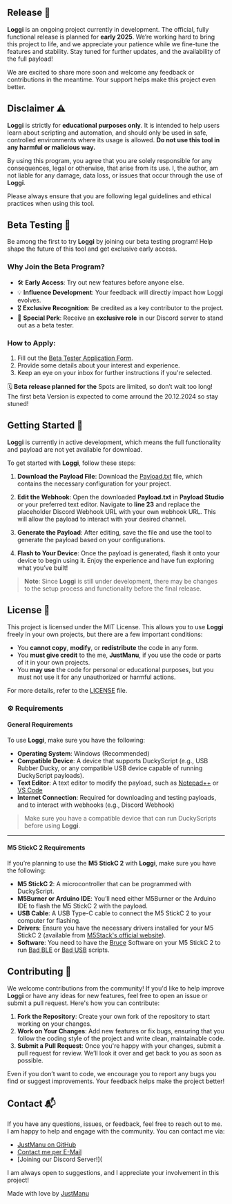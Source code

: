 ## Release 📅

**Loggi** is an ongoing project currently in development. The official, fully functional release is planned for **early 2025**. We’re working hard to bring this project to life, and we appreciate your patience while we fine-tune the features and stability. Stay tuned for further updates, and the availability of the full payload!

We are excited to share more soon and welcome any feedback or contributions in the meantime. Your support helps make this project even better.

## Disclaimer ⚠️

**Loggi** is strictly for **educational purposes only**. It is intended to help users learn about scripting and automation, and should only be used in safe, controlled environments where its usage is allowed. **Do not use this tool in any harmful or malicious way.**

By using this program, you agree that you are solely responsible for any consequences, legal or otherwise, that arise from its use. I, the author, am not liable for any damage, data loss, or issues that occur through the use of **Loggi**.

Please always ensure that you are following legal guidelines and ethical practices when using this tool.

## Beta Testing 🚀      

Be among the first to try **Loggi** by joining our beta testing program! Help shape the future of this tool and get exclusive early access.  

### Why Join the Beta Program?  
- 🛠️ **Early Access**: Try out new features before anyone else.  
- 💡 **Influence Development**: Your feedback will directly impact how Loggi evolves.  
- 🎖️ **Exclusive Recognition**: Be credited as a key contributor to the project.  
- 🌟 **Special Perk**: Receive an **exclusive role** in our Discord server to stand out as a beta tester.

### How to Apply:
1. Fill out the [Beta Tester Application Form](https://forms.office.com/r/M9ZURWjza0).  
2. Provide some details about your interest and experience.  
3. Keep an eye on your inbox for further instructions if you're selected.  

🗓️ **Beta release planned for the** Spots are limited, so don’t wait too long!  
The first beta Version is expected to come arround the 20.12.2024 so stay stuned!


## Getting Started 🚀

**Loggi** is currently in active development, which means the full functionality and payload are not yet available for download. 

To get started with **Loggi**, follow these steps:

1. **Download the Payload File**: 
   Download the [Payload.txt](https://example.com) file, which contains the necessary configuration for your project.
   
2. **Edit the Webhook**: 
   Open the downloaded **Payload.txt** in **Payload Studio** or your preferred text editor. Navigate to **line 23** and replace the placeholder Discord Webhook URL with your own webhook URL. This will allow the payload to interact with your desired channel.

3. **Generate the Payload**:
   After editing, save the file and use the tool to generate the payload based on your configurations.

4. **Flash to Your Device**:
   Once the payload is generated, flash it onto your device to begin using it. Enjoy the experience and have fun exploring what you’ve built!

> **Note**: Since **Loggi** is still under development, there may be changes to the setup process and functionality before the final release.

## License 📜

This project is licensed under the MIT License. This allows you to use **Loggi** freely in your own projects, but there are a few important conditions:

- You **cannot copy**, **modify**, or **redistribute** the code in any form.
- You **must give credit** to the me, **JustManu**, if you use the code or parts of it in your own projects.
- You **may use** the code for personal or educational purposes, but you must not use it for any unauthorized or harmful actions.

For more details, refer to the [LICENSE](LICENSE) file.

### ⚙️ **Requirements**

#### **General Requirements**  
To use **Loggi**, make sure you have the following:

- **Operating System**: Windows (Recommended)
- **Compatible Device**: A device that supports DuckyScript (e.g., USB Rubber Ducky, or any compatible USB device capable of running DuckyScript payloads).
- **Text Editor**: A text editor to modify the payload, such as [Notepad++](https://notepad-plus-plus.org/) or [VS Code](https://code.visualstudio.com/)
- **Internet Connection**: Required for downloading and testing payloads, and to interact with webhooks (e.g., Discord Webhook)

> Make sure you have a compatible device that can run DuckyScripts before using **Loggi**.

---

#### **M5 StickC 2 Requirements**  
If you’re planning to use the **M5 StickC 2** with **Loggi**, make sure you have the following:

- **M5 StickC 2**: A microcontroller that can be programmed with DuckyScript.
- **M5Burner or Arduino IDE**: You’ll need either M5Burner or the Arduino IDE to flash the M5 StickC 2 with the payload.
- **USB Cable**: A USB Type-C cable to connect the M5 StickC 2 to your computer for flashing.
- **Drivers**: Ensure you have the necessary drivers installed for your M5 StickC 2 (available from [M5Stack's official website](https://m5stack.com/)).
- **Software**: You need to have the [Bruce](https://github.com/pr3y/Bruce) Software on your M5 StickC 2 to run [Bad BLE](https://github.com/pr3y/Bruce/wiki/Others#badusb) or [Bad USB](https://github.com/pr3y/Bruce/wiki/Others#badusb) scripts.


## Contributing 🤝

We welcome contributions from the community! If you'd like to help improve **Loggi** or have any ideas for new features, feel free to open an issue or submit a pull request. Here's how you can contribute:

1. **Fork the Repository**: Create your own fork of the repository to start working on your changes.
2. **Work on Your Changes**: Add new features or fix bugs, ensuring that you follow the coding style of the project and write clean, maintainable code.
3. **Submit a Pull Request**: Once you're happy with your changes, submit a pull request for review. We’ll look it over and get back to you as soon as possible.

Even if you don’t want to code, we encourage you to report any bugs you find or suggest improvements. Your feedback helps make the project better!

## Contact 📬

If you have any questions, issues, or feedback, feel free to reach out to me. I am happy to help and engage with the community. You can contact me via:

- [JustManu on GitHub](https://github.com/JustM4nu) 
- [Contact me per E-Mail](mailto:justmanu@gmx.at)
- [Joining our Discord Server!](

I am always open to suggestions, and I appreciate your involvement in this project!

Made with love by [JustManu](https://github.com/JustM4nu)
